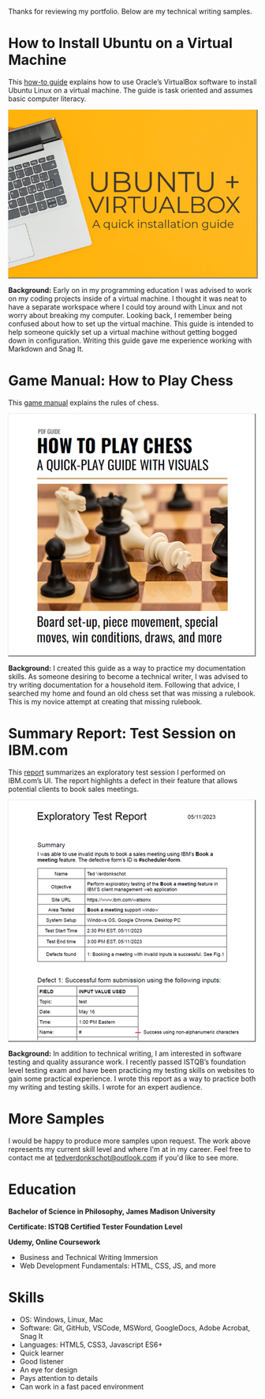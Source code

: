 Thanks for reviewing my portfolio. Below are my technical writing samples.

# How to Install Ubuntu on a Virtual Machine

This [how-to guide](https://github.com/Ted-V/portfolio/blob/main/resources/Ubuntu%20VM%20Guide/ubuntu_vm_installation_guide.md) explains how to use Oracle’s VirtualBox software to install Ubuntu Linux on a virtual machine. The guide is task oriented and assumes basic computer literacy.

<a href="https://github.com/Ted-V/portfolio/blob/main/resources/Ubuntu%20VM%20Guide/ubuntu_vm_installation_guide.md"><img src="resources/thumbnails/ubuntu_virtualbox_graphic.png" style="box-shadow: 1px 1px 1px 1px grey;"/></a>

**Background:** Early on in my programming education I was advised to work on my coding projects inside of a virtual machine. I thought it was neat to have a separate workspace where I could toy around with Linux and not worry about breaking my computer. Looking back, I remember being confused about how to set up the virtual machine. This guide is intended to help someone quickly set up a virtual machine without getting bogged down in configuration. Writing this guide gave me experience working with Markdown and Snag It.

# Game Manual: How to Play Chess

This [game manual](resources/chess_manual.pdf) explains the rules of chess.

<a href="resources/chess_manual.pdf"><img src="resources/thumbnails/chess_manual_graphic.png" style="box-shadow: 1px 1px 1px 1px grey;"/></a>

**Background:** I created this guide as a way to practice my documentation skills. As someone desiring to become a technical writer, I was advised to try writing documentation for a household item. Following that advice, I searched my home and found an old chess set that was missing a rulebook. This is my novice attempt at creating that missing rulebook. 

# Summary Report: Test Session on IBM.com

This [report](resources/ibm_exploratory_test_summary.pdf) summarizes an exploratory test session I performed on IBM.com’s UI. The report highlights a defect in their feature that allows potential clients to book sales meetings.

<a href="resources/ibm_exploratory_test_summary.pdf"><img src="resources/thumbnails/test_report_graphic.png" style="box-shadow: 1px 1px 1px 1px grey;"/></a>

**Background:** In addition to technical writing, I am interested in software testing and quality assurance work. I recently passed ISTQB’s foundation level testing exam and have been practicing my testing skills on websites to gain some practical experience. I wrote this report as a way to practice both my writing and testing skills. I wrote for an expert audience.

# More Samples
I would be happy to produce more samples upon request. The work above represents my current skill level and where I'm at in my career. Feel free to contact me at tedverdonkschot@outlook.com if you'd like to see more.

# Education
**Bachelor of Science in Philosophy, James Madison University**

**Certificate: ISTQB Certified Tester Foundation Level**

**Udemy, Online Coursework** 
- Business and Technical Writing Immersion
- Web Development Fundamentals: HTML, CSS, JS, and more

# Skills
- OS: Windows, Linux, Mac
- Software: Git, GitHub, VSCode, MSWord, GoogleDocs, Adobe Acrobat, Snag It
- Languages: HTML5, CSS3, Javascript ES6+
- Quick learner
- Good listener
- An eye for design
- Pays attention to details
- Can work in a fast paced environment
